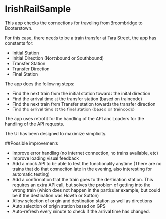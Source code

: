 # IrishRailSample
This app checks the connections for traveling from Broombridge to Booterstown.

For this case, there needs to be a train transfer at Tara Street, the app has constants for:
* Initial Station
* Initial Direction (Northbound or Southbound)
* Transfer Station
* Transfer Direction
* Final Station

The app does the following steps:
* Find the next train from the initial station towards the inital direction
* Find the arrival time at the transfer station (based on traincode)
* Find the next train from Transfer station towards the transfer direction
* Find the arrival time at the final station (based on traincode)

The app uses retrofit for the handling of the API and Loaders for the handling of the API requests.

The UI has been designed to maximize simplicity.

##Possible improvements
* Improve error handling (no internet connection, no trains available, etc)
* Improve loading visual feedback
* Add a mock API to be able to test the functionality anytime (There are no trains that do that conneciton late in the evening, also interesting for automatic testing)
* Add a confirmation that the train goes to the destination station. This requires an extra API call, but solves the problem of getting into the wrong train (which does not happen in the particular example, but could be if the destination was Howth or Sutton)
* Allow selection of origin and destination station as well as directions
* Auto selection of origin station based on GPS
* Auto-refresh every minute to check if the arrival time has changed.
